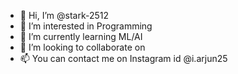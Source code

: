 - 👋 Hi, I’m @stark-2512
- 👀 I’m interested in Programming
- 🌱 I’m currently learning ML/AI
- 💞️ I’m looking to collaborate on 
- 📫 You can contact me on Instagram id @i.arjun25

<!---
stark-2512/stark-2512 is a ✨ special ✨ repository because its `README.md` (this file) appears on your GitHub profile.
You can click the Preview link to take a look at your changes.
--->
